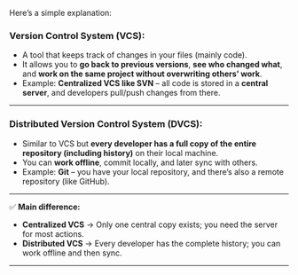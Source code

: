 Here’s a simple explanation:

### **Version Control System (VCS):**

* A tool that keeps track of changes in your files (mainly code).
* It allows you to **go back to previous versions**, **see who changed what**, and **work on the same project without overwriting others’ work**.
* Example: **Centralized VCS like SVN** – all code is stored in a **central server**, and developers pull/push changes from there.

---

### **Distributed Version Control System (DVCS):**

* Similar to VCS but **every developer has a full copy of the entire repository (including history)** on their local machine.
* You can **work offline**, commit locally, and later sync with others.
* Example: **Git** – you have your local repository, and there’s also a remote repository (like GitHub).

---

✅ **Main difference:**

* **Centralized VCS** → Only one central copy exists; you need the server for most actions.
* **Distributed VCS** → Every developer has the complete history; you can work offline and then sync.

---


